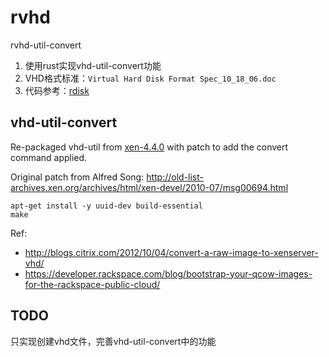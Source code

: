 # rvhd
rvhd-util-convert

1. 使用rust实现vhd-util-convert功能
2. VHD格式标准：`Virtual Hard Disk Format Spec_10_18_06.doc`
3. 代码参考：[rdisk](https://github.com/vsrs/rdisk)

## vhd-util-convert
Re-packaged vhd-util from [xen-4.4.0](http://bits.xensource.com/oss-xen/release/4.4.0/xen-4.4.0.tar.gz) with patch to add the convert command applied.

Original patch from Alfred Song: http://old-list-archives.xen.org/archives/html/xen-devel/2010-07/msg00694.html

```
apt-get install -y uuid-dev build-essential
make

```

Ref:
* http://blogs.citrix.com/2012/10/04/convert-a-raw-image-to-xenserver-vhd/
* https://developer.rackspace.com/blog/bootstrap-your-qcow-images-for-the-rackspace-public-cloud/

## TODO
只实现创建vhd文件，完善vhd-util-convert中的功能
